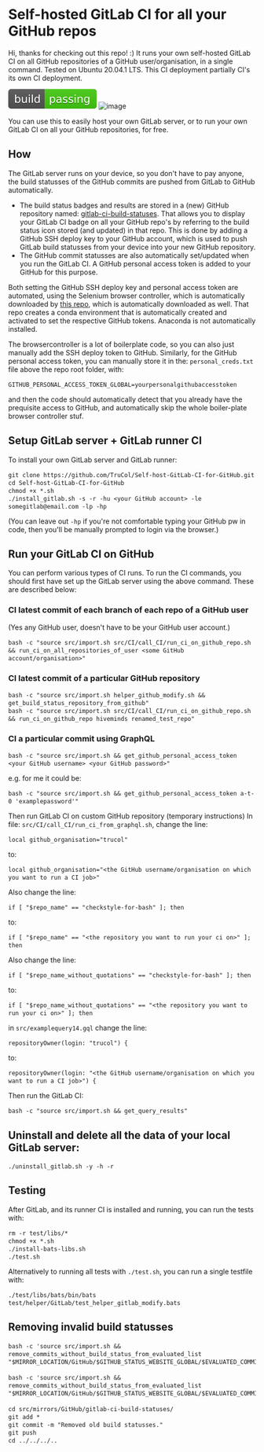 # Self-hosted GitLab CI for all your GitHub repos

Hi, thanks for checking out this repo! :) It runs your own self-hosted GitLab CI on all GitHub repositories of a GitHub user/organisation, in a single command. Tested on Ubuntu 20.04.1 LTS. This CI deployment partially CI's its own CI deployment.

[![GitLab Build Status](https://raw.githubusercontent.com/a-t-0/gitlab-ci-build-statuses/master/trucol/Self-host-GitLab-CI-for-GitHub/develop/build_status.svg)](https://github.com/a-t-0/gitlab-ci-build-statuses/tree/master/trucol/Self-host-GitLab-CI-for-GitHub/develop)
![image](https://user-images.githubusercontent.com/34750068/188695430-f8fc4c8e-cf66-48ff-b9cb-7934cfdfeee5.png)

You can use this to easily host your own GitLab server, or to run your own GitLab CI on all your GitHub repositories, for free.

## How
The GitLab server runs on your device, so you don't have to pay anyone, the build statusses of the GitHub commits are pushed from GitLab to GitHub automatically.

 - The build status badges and results are stored in a (new) GitHub repository named: [gitlab-ci-build-statuses](https://github.com/a-t-0/gitlab-ci-build-statuses). That allows you to display your GitLab CI badge on all your GitHub repo's by referring to the build status icon stored (and updated) in that repo.
This is done by adding a GitHub SSH deploy key to your GitHub account, which is used to push GitLab build statusses from your device into your new GitHub repository.
- The GitHub commit statusses are also automatically set/updated when you run the GitLab CI. A GitHub personal access token is added to your GitHub for this purpose.

Both setting the GitHub SSH deploy key and personal access token are automated, using the Selenium browser controller, which is automatically downloaded by [this repo](https://github.com/a-t-0/get-gitlab-runner-registration-token), which is automatically downloaded as well. That repo creates a conda environment that is automatically created and activated to set the respective GitHub tokens. Anaconda is not automatically installed.

The browsercontroller is a lot of boilerplate code, so you can also just manually add the SSH deploy token to GitHub. Similarly, for the GitHub personal access token, you can manually store it in the: `personal_creds.txt` file above the repo root folder, with:
```
GITHUB_PERSONAL_ACCESS_TOKEN_GLOBAL=yourpersonalgithubaccesstoken
```
and then the code should automatically detect that you already have the prequisite access to GitHub, and automatically skip the whole boiler-plate browser controller stuf.

## Setup GitLab server + GitLab runner CI
To install your own GitLab server and GitLab runner:
```
git clone https://github.com/TruCol/Self-host-GitLab-CI-for-GitHub.git
cd Self-host-GitLab-CI-for-GitHub
chmod +x *.sh
./install_gitlab.sh -s -r -hu <your GitHub account> -le somegitlab@email.com -lp -hp
```
(You can leave out `-hp` if you're not comfortable typing your GitHub pw in code, then you'll be manually prompted to login via the browser.)


## Run your GitLab CI on GitHub
You can perform various types of CI runs. To run the CI commands, you should first have set up the GitLab server using the above command. These are described below:

### CI latest commit of each branch of each repo of a GitHub user
(Yes any GitHub user, doesn't have to be your GitHub user account.)
```
bash -c "source src/import.sh src/CI/call_CI/run_ci_on_github_repo.sh && run_ci_on_all_repositories_of_user <some GitHub account/organisation>"
```
### CI latest commit of a particular GitHub repository
```
bash -c "source src/import.sh helper_github_modify.sh && get_build_status_repository_from_github"
bash -c "source src/import.sh src/CI/call_CI/run_ci_on_github_repo.sh && run_ci_on_github_repo hiveminds renamed_test_repo"
```

### CI a particular commit using GraphQL
```
bash -c "source src/import.sh && get_github_personal_access_token <your GitHub username> <your GitHub password>"
```
e.g. for me it could be:
```
bash -c "source src/import.sh && get_github_personal_access_token a-t-0 'examplepassword'"
```

Then run GitLab CI on custom GitHub repository (temporary instructions)
In file: `src/CI/call_CI/run_ci_from_graphql.sh`, change the line:
```
local github_organisation="trucol"
```
to:
```
local github_organisation="<the GitHub username/organisation on which you want to run a CI job>"
```
Also change the line:
```
if [ "$repo_name" == "checkstyle-for-bash" ]; then
```
to:
```
if [ "$repo_name" == "<the repository you want to run your ci on>" ]; then
```
Also change the line:
```
if [ "$repo_name_without_quotations" == "checkstyle-for-bash" ]; then
```
to:
```
if [ "$repo_name_without_quotations" == "<the repository you want to run your ci on>" ]; then
```

in `src/examplequery14.gql` change the line:
```
repositoryOwner(login: "trucol") {
```
to:
```
repositoryOwner(login: "<the GitHub username/organisation on which you want to run a CI job>") {
```
Then run the GitLab CI:
```
bash -c "source src/import.sh && get_query_results"
```


## Uninstall and delete all the data of your local GitLab server:
```
./uninstall_gitlab.sh -y -h -r
```

## Testing
After GitLab, and its runner CI is installed and running, you can run the tests with: 
```
rm -r test/libs/*
chmod +x *.sh
./install-bats-libs.sh
./test.sh
```
Alternatively to running all tests with `./test.sh`, you can run a single testfile with:
```
./test/libs/bats/bin/bats test/helper/GitLab/test_helper_gitlab_modify.bats
```

## Removing invalid build statusses
```
bash -c 'source src/import.sh && remove_commits_without_build_status_from_evaluated_list "$MIRROR_LOCATION/GitHub/$GITHUB_STATUS_WEBSITE_GLOBAL/$EVALUATED_COMMITS_LIST_FILENAME"'

bash -c 'source src/import.sh && remove_commits_without_build_status_from_evaluated_list "$MIRROR_LOCATION/GitHub/$GITHUB_STATUS_WEBSITE_GLOBAL/$EVALUATED_COMMITS_WITH_CI_LIST_FILENAME"'

cd src/mirrors/GitHub/gitlab-ci-build-statuses/
git add *
git commit -m "Removed old build statusses."
git push
cd ../../../..
```
